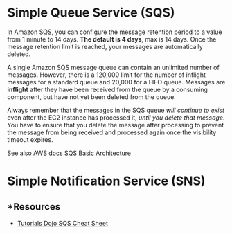 # Simple Queue Service (SQS)

In Amazon SQS, you can configure the message retention period to a value from 1 minute to 14 days. **The default is 4 days**, max is 14 days. Once the message retention limit is reached, your messages are automatically deleted.

A single Amazon SQS message queue can contain an unlimited number of messages. However, there is a 120,000 limit for the number of inflight messages for a standard queue and 20,000 for a FIFO queue. Messages are **inflight** after they have been received from the queue by a consuming component, but have not yet been deleted from the queue.

Always remember that the messages in the SQS queue *will continue to exist* even after the EC2 instance has processed it, *until you delete that message*. You have to ensure that you delete the message after processing to prevent the message from being received and processed again once the visibility timeout expires.

See also [AWS docs SQS Basic Architecture](https://docs.aws.amazon.com/AWSSimpleQueueService/latest/SQSDeveloperGuide/sqs-basic-architecture.html)

# Simple Notification Service (SNS)

## *Resources

- [Tutorials Dojo SQS Cheat Sheet](https://tutorialsdojo.com/amazon-sqs/)